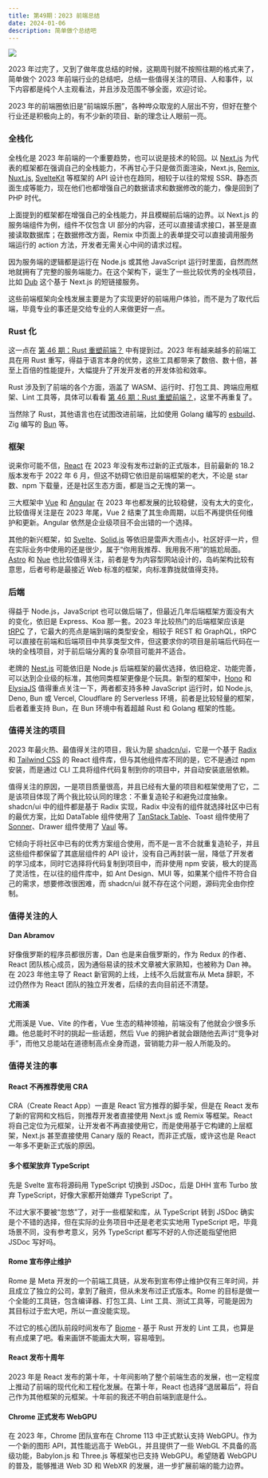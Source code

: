 ```yaml
---
title: 第49期：2023 前端总结
date: 2024-01-06
description: 简单做个总结吧
---
```


![](/static/weekly/issue-49-cover.jpg)

2023 年过完了，又到了做年度总结的时候，这期周刊就不按照往期的格式来了，简单做个 2023 年前端行业的总结吧，总结一些值得关注的项目、人和事件，以下内容都是纯个人主观看法，并且涉及范围不够全面，欢迎讨论。

2023 年的前端圈依旧是“前端娱乐圈”，各种哗众取宠的人层出不穷，但好在整个行业还是积极向上的，有不少新的项目、新的理念让人眼前一亮。

### 全栈化

全栈化是 2023 年前端的一个重要趋势，也可以说是技术的轮回。以 [Next.js](https://nextjs.org/) 为代表的框架都在强调自己的全栈能力，不再甘心于只是做页面渲染，Next.js, [Remix](https://remix.run/), [Nuxt.js](https://nuxt.com/), [SvelteKit](https://kit.svelte.dev/) 等框架的 API 设计也在趋同，相较于以往的常规 SSR、静态页面生成等能力，现在他们也都增强自己的数据请求和数据修改的能力，像是回到了 PHP 时代。

上面提到的框架都在增强自己的全栈能力，并且模糊前后端的边界。以 Next.js 的服务端组件为例，组件不仅包含 UI 部分的内容，还可以直接请求接口，甚至是直接读取数据库；在数据修改方面，Remix 中页面上的表单提交可以直接调用服务端运行的 action 方法，开发者无需关心中间的请求过程。

因为服务端的逻辑都是运行在 Node.js 或其他 JavaScript 运行时里面，自然而然地就拥有了完整的服务端能力。在这个架构下，诞生了一些比较优秀的全栈项目，比如 [Dub](https://dub.co/) 这个基于 Next.js 的短链接服务。

这些前端框架向全栈发展主要是为了实现更好的前端用户体验，而不是为了取代后端，毕竟专业的事还是交给专业的人来做更好一点。

### Rust 化

这一点在 [第 46 期：Rust 重塑前端？](https://pengtikui.cn/weekly/issue-46) 中有提到过。2023 年有越来越多的前端工具在用 Rust 重写，得益于语言本身的优势，这些工具都带来了数倍、数十倍，甚至上百倍的性能提升，大幅提升了开发开发者的开发体验和效率。

Rust 涉及到了前端的各个方面，涵盖了 WASM、运行时、打包工具、跨端应用框架、Lint 工具等，具体可以看看 [第 46 期：Rust 重塑前端？](https://pengtikui.cn/weekly/issue-46)，这里不再重复了。

当然除了 Rust，其他语言也在试图改进前端，比如使用 Golang 编写的 [esbuild](https://esbuild.github.io/)、Zig 编写的 [Bun](https://bun.sh/) 等。

### 框架

说来你可能不信，[React](https://react.dev/) 在 2023 年没有发布过新的正式版本，目前最新的 18.2 版本发布于 2022 年 6 月，但这不妨碍它依旧是前端框架的老大，不论是 star 数、npm 下载量，还是社区生态方面，都是当之无愧的第一。

三大框架中 [Vue](https://vuejs.org/) 和 [Angular](https://angular.dev/) 在 2023 年也都发展的比较稳健，没有太大的变化，比较值得关注是在 2023 年尾，Vue 2 结束了其生命周期，以后不再提供任何维护和更新。Angular 依然是企业级项目不会出错的一个选择。

其他的新兴框架，如 [Svelte](https://svelte.dev/)、[Solid.js](https://www.solidjs.com/) 等依旧是雷声大雨点小，社区好评一片，但在实际业务中使用的还是很少，属于“你用我推荐、我用我不用”的尴尬局面。[Astro](https://astro.build/) 和 [Nue](https://nuejs.org/) 也比较值得关注，前者是专为内容型网站设计的，岛屿架构比较有意思，后者号称是最接近 Web 标准的框架，向标准靠拢就值得支持。

### 后端

得益于 Node.js，JavaScript 也可以做后端了，但最近几年后端框架方面没有大的变化，依旧是 Express、Koa 那一套。2023 年比较热门的后端框架应该是 [tRPC](https://trpc.io) 了，它最大的亮点是端到端的类型安全，相较于 REST 和 GraphQL，tRPC 可以直接在前端和后端项目中共享类型文件，但这要求你的项目是前端后代码在一块的全栈项目，对于前后端分离的复杂项目可能并不适合。

老牌的 [Nest.js](https://nestjs.com/) 可能依旧是 Node.js 后端框架的最优选择，依旧稳定、功能完善，可以达到企业级的标准，其他同类框架更像是个玩具。新型的框架中，[Hono](https://hono.dev/) 和 [ElysiaJS](https://elysiajs.com/) 值得重点关注一下，两者都支持多种 JavaScript 运行时，如 Node.js, Deno, Bun 或 Vercel, Cloudflare 的 Serverless 环境，前者是比较轻量的框架，后者着重支持 Bun，在 Bun 环境中有着超越 Rust 和 Golang 框架的性能。

### 值得关注的项目

2023 年最火热、最值得关注的项目，我认为是 [shadcn/ui](https://ui.shadcn.com/)，它是一个基于 [Radix](https://www.radix-ui.com/primitives) 和 [Tailwind CSS](https://tailwindcss.com/) 的 React 组件库，但与其他组件库不同的是，它不是通过 npm 安装，而是通过 CLI 工具将组件代码复制到你的项目中，并自动安装底层依赖。

值得关注的原因，一是项目质量很高，并且已经有大量的项目和框架使用了它，二是该项目体现了两个我比较认同的理念：不重复造轮子和避免过度抽象。shadcn/ui 中的组件都是基于 Radix 实现，Radix 中没有的组件就选择社区中已有的最优方案，比如 DataTable 组件使用了 [TanStack Table](https://tanstack.com/table)、Toast 组件使用了 [Sonner](https://sonner.emilkowal.ski/)、Drawer 组件使用了 [Vaul](https://vaul.emilkowal.ski/) 等。

它倾向于将社区中已有的优秀方案组合使用，而不是一言不合就重复造轮子，并且这些组件都保留了其底层组件的 API 设计，没有自己再封装一层，降低了开发者的学习成本，同时它选择将代码复制到项目中，而非使用 npm 安装，极大的提高了灵活性，在以往的组件库中，如 Ant Design、MUI 等，如果某个组件不符合自己的需求，想要修改很困难，而 shadcn/ui 就不存在这个问题，源码完全由你控制。

### 值得关注的人

#### Dan Abramov

好像俄罗斯的程序员都很厉害，Dan 也是来自俄罗斯的，作为 Redux 的作者、React 团队核心成员，因为通俗易读的技术文章被大家熟知，也被称为 Dan 神。在 2023 年他主导了 React 新官网的上线，上线不久后就宣布从 Meta 辞职，不过仍然作为 React 团队的独立开发者，后续的去向目前还不清楚。

#### 尤雨溪

尤雨溪是 Vue、Vite 的作者，Vue 生态的精神领袖，前端没有了他就会少很多乐趣。他总能时不时的挑起一些话题，然后 Vue 的拥护者就会跟随他去声讨“竞争对手”，而他又总能站在道德制高点全身而退，营销能力非一般人所能及的。

### 值得关注的事

#### React 不再推荐使用 CRA

CRA（Create React App）一直是 React 官方推荐的脚手架，但是在 React 发布了新的官网和文档后，则推荐开发者直接使用 Next.js 或 Remix 等框架。React 将自己定位为元框架，让开发者不再直接使用它，而是使用基于它构建的上层框架，Next.js 甚至直接使用 Canary 版的 React，而非正式版，或许这也是 React 一年多不更新正式版的原因。

#### 多个框架放弃 TypeScript

先是 Svelte 宣布将源码用 TypeScript 切换到 JSDoc，后是 DHH 宣布 Turbo 放弃 TypeScript，好像大家都开始嫌弃 TypeScript 了。

不过大家不要被“忽悠”了，对于一些框架和库，从 TypeScript 转到 JSDoc 确实是个不错的选择，但在实际的业务项目中还是老老实实地用 TypeScript 吧，毕竟场景不同，没有参考意义，另外 TypeScript 都写不好的人你还能指望他把 JSDoc 写好吗。

#### Rome 宣布停止维护

Rome 是 Meta 开发的一个前端工具链，从发布到宣布停止维护仅有三年时间，并且成立了独立的公司，拿到了融资，但从未发布过正式版本。Rome 的目标是做一个全能的工具链，包含编译器、打包工具、Lint 工具、测试工具等，可能是因为其目标过于宏大吧，所以一直没能实现。

不过它的核心团队前段时间发布了 [Biome](https://biomejs.dev/) - 基于 Rust 开发的 Lint 工具，也算是有点成果了吧。看来画饼不能画太大啊，容易噎到。

#### React 发布十周年

2023 年是 React 发布的第十年，十年间影响了整个前端生态的发展，也一定程度上推动了前端的现代化和工程化发展。在第十年，React 也选择“退居幕后”，将自己作为其他框架的元框架。十年前的我还不明白前端到底是什么。

#### Chrome 正式发布 WebGPU

在 2023 年，Chrome 团队宣布在 Chrome 113 中正式默认支持 WebGPU。作为一个新的图形 API，其性能远高于 WebGL，并且提供了一些 WebGL 不具备的高级功能，Babylon.js 和 Three.js 等框架也已支持 WebGPU。希望随着 WebGPU 的普及，能够推进 Web 3D 和 WebXR 的发展，进一步扩展前端的能力边界。
